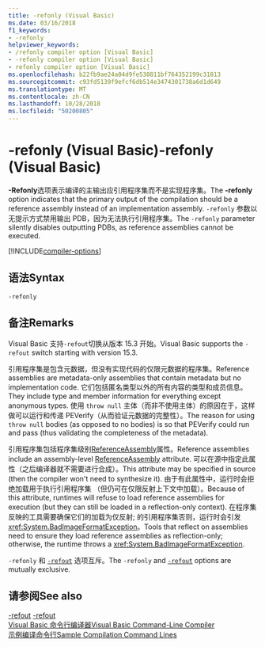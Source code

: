 ```yaml
---
title: -refonly (Visual Basic)
ms.date: 03/16/2018
f1_keywords:
- -refonly
helpviewer_keywords:
- /refonly compiler option [Visual Basic]
- -refonly compiler option [Visual Basic]
- refonly compiler option [Visual Basic]
ms.openlocfilehash: b22fb9ae24a04d9fe530811bf764352199c31813
ms.sourcegitcommit: c93fd5139f9efcf6db514e3474301738a6d1d649
ms.translationtype: MT
ms.contentlocale: zh-CN
ms.lasthandoff: 10/28/2018
ms.locfileid: "50200805"
---
```

# <a name="-refonly-visual-basic"></a><span data-ttu-id="2efac-102">-refonly (Visual Basic)</span><span class="sxs-lookup"><span data-stu-id="2efac-102">-refonly (Visual Basic)</span></span>

<span data-ttu-id="2efac-103">**-Refonly**选项表示编译的主输出应引用程序集而不是实现程序集。</span><span class="sxs-lookup"><span data-stu-id="2efac-103">The **-refonly** option indicates that the primary output of the compilation should be a reference assembly instead of an implementation assembly.</span></span> <span data-ttu-id="2efac-104">`-refonly` 参数以无提示方式禁用输出 PDB，因为无法执行引用程序集。</span><span class="sxs-lookup"><span data-stu-id="2efac-104">The `-refonly` parameter silently disables outputting PDBs, as reference assemblies cannot be executed.</span></span>

[!INCLUDE[compiler-options](~/includes/compiler-options.md)]

## <a name="syntax"></a><span data-ttu-id="2efac-105">语法</span><span class="sxs-lookup"><span data-stu-id="2efac-105">Syntax</span></span>

```console
-refonly
```

## <a name="remarks"></a><span data-ttu-id="2efac-106">备注</span><span class="sxs-lookup"><span data-stu-id="2efac-106">Remarks</span></span>

<span data-ttu-id="2efac-107">Visual Basic 支持`-refout`切换从版本 15.3 开始。</span><span class="sxs-lookup"><span data-stu-id="2efac-107">Visual Basic supports the `-refout` switch starting with version 15.3.</span></span>

<span data-ttu-id="2efac-108">引用程序集是包含元数据，但没有实现代码的仅限元数据的程序集。</span><span class="sxs-lookup"><span data-stu-id="2efac-108">Reference assemblies are metadata-only assemblies that contain metadata but no implementation code.</span></span> <span data-ttu-id="2efac-109">它们包括匿名类型以外的所有内容的类型和成员信息。</span><span class="sxs-lookup"><span data-stu-id="2efac-109">They include type and member information for everything except anonymous types.</span></span> <span data-ttu-id="2efac-110">使用 `throw null` 主体（而非不使用主体）的原因在于，这样做可以运行和传递 PEVerify（从而验证元数据的完整性）。</span><span class="sxs-lookup"><span data-stu-id="2efac-110">The reason for using `throw null` bodies (as opposed to no bodies) is so that PEVerify could run and pass (thus validating the completeness of the metadata).</span></span>

<span data-ttu-id="2efac-111">引用程序集包括程序集级别[ReferenceAssembly](xref:System.Runtime.CompilerServices.ReferenceAssemblyAttribute)属性。</span><span class="sxs-lookup"><span data-stu-id="2efac-111">Reference assemblies include an assembly-level [ReferenceAssembly](xref:System.Runtime.CompilerServices.ReferenceAssemblyAttribute) attribute.</span></span> <span data-ttu-id="2efac-112">可以在源中指定此属性（之后编译器就不需要进行合成）。</span><span class="sxs-lookup"><span data-stu-id="2efac-112">This attribute may be specified in source (then the compiler won't need to synthesize it).</span></span> <span data-ttu-id="2efac-113">由于有此属性中，运行时会拒绝加载用于执行引用程序集 （但仍可在仅限反射上下文中加载）。</span><span class="sxs-lookup"><span data-stu-id="2efac-113">Because of this attribute, runtimes will refuse to load reference assemblies for execution (but they can still be loaded in a reflection-only context).</span></span> <span data-ttu-id="2efac-114">在程序集反映的工具需要确保它们的加载为仅反射; 的引用程序集否则，运行时会引发<xref:System.BadImageFormatException>。</span><span class="sxs-lookup"><span data-stu-id="2efac-114">Tools that reflect on assemblies need to ensure they load reference assemblies as reflection-only; otherwise, the runtime throws a <xref:System.BadImageFormatException>.</span></span>

<span data-ttu-id="2efac-115">`-refonly` 和 [`-refout`](refout-compiler-option.md) 选项互斥。</span><span class="sxs-lookup"><span data-stu-id="2efac-115">The `-refonly` and [`-refout`](refout-compiler-option.md) options are mutually exclusive.</span></span>

## <a name="see-also"></a><span data-ttu-id="2efac-116">请参阅</span><span class="sxs-lookup"><span data-stu-id="2efac-116">See also</span></span>
<span data-ttu-id="2efac-117">[-refout](refout-compiler-option.md) </span><span class="sxs-lookup"><span data-stu-id="2efac-117">[-refout](refout-compiler-option.md) </span></span>  
[<span data-ttu-id="2efac-118">Visual Basic 命令行编译器</span><span class="sxs-lookup"><span data-stu-id="2efac-118">Visual Basic Command-Line Compiler</span></span>](index.md)  
[<span data-ttu-id="2efac-119">示例编译命令行</span><span class="sxs-lookup"><span data-stu-id="2efac-119">Sample Compilation Command Lines</span></span>](sample-compilation-command-lines.md)   
